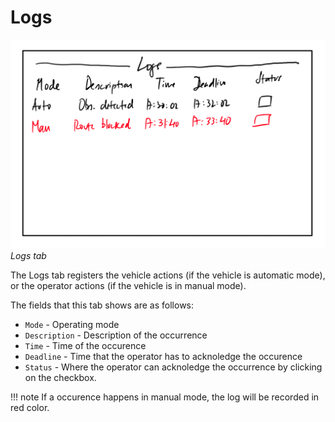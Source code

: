 # Logs

![logsimage](../images/logs.png)
*Logs tab*

The Logs tab registers the vehicle actions (if the vehicle is automatic mode), or the operator actions (if the vehicle is in manual mode).

The fields that this tab shows are as follows:

- `Mode` - Operating mode
- `Description` - Description of the occurrence
- `Time` - Time of the occurence
- `Deadline` - Time that the operator has to acknoledge the occurence
- `Status` - Where the operator can acknoledge the occurrence by clicking on the checkbox.

!!! note
    If a occurence happens in manual mode, the log will be recorded in red color.
